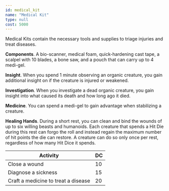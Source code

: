 ```yaml
---
id: medical_kit
name: "Medical Kit"
type: null
cost: 5000
---
```


Medical Kits contain the necessary tools and supplies to triage injuries and treat diseases.

__Components__. A bio-scanner, medical foam, quick-hardening cast tape, a scalpel with 10 blades, a bone saw,
and a pouch that can carry up to 4 medi-gel.

__Insight__. When you spend 1 minute observing an organic creature, you gain additional insight on if the creature is injured or weakened.

__Investigation__. When you investigate a dead organic creature, you gain insight into what caused its death and how long ago it died.

__Medicine__. You can spend a medi-gel to gain advantage when stabilizing a creature.

__Healing Hands__. During a short rest, you can clean and bind the wounds of up to six willing beasts and humanoids.
Each creature that spends a Hit Die during this rest can forgo the roll and instead regain the maximum number of hit points the die can restore.
A creature can do so only once per rest, regardless of how many Hit Dice it spends.

Activity | DC
--- | ---
Close a wound | 10
Diagnose a sickness | 15
Craft a medicine to treat a disease | 20
